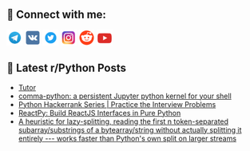 ## 🔎 Connect with me:
[<img src="https://github.com/bullbesh/bullbesh/blob/main/images/Telegram.png" width="32" height="32" />](https://t.me/bullbesh)
[<img src="https://github.com/bullbesh/bullbesh/blob/main/images/VK.png" width="32" height="32" />](https://vk.com/bullbesh)
[<img src="https://github.com/bullbesh/bullbesh/blob/main/images/Twitter.png" width="32" height="32" />](https://twitter.com/bullbesh1)
[<img src="https://github.com/bullbesh/bullbesh/blob/main/images/Instagram.png" width="32" height="32" />](https://www.instagram.com/bullbesh)
[<img src="https://github.com/bullbesh/bullbesh/blob/main/images/Reddit.png" width="32" height="32" />](https://www.reddit.com/user/bullbesh)
[<img src="https://github.com/bullbesh/bullbesh/blob/main/images/YouTube.png" width="32" height="32" />](https://www.youtube.com/channel/UCtfjRs6uzgq5mfm8S06WTcg)

## 📕 Latest r/Python Posts
<!-- BLOG-POST-LIST:START -->
- [Tutor](https://www.reddit.com/r/Python/comments/127a436/tutor/)
- [comma-python: a persistent Jupyter python kernel for your shell](https://www.reddit.com/r/Python/comments/12790ex/commapython_a_persistent_jupyter_python_kernel/)
- [Python Hackerrank Series | Practice the Interview Problems](https://www.reddit.com/r/Python/comments/127710g/python_hackerrank_series_practice_the_interview/)
- [ReactPy: Build ReactJS Interfaces in Pure Python](https://www.reddit.com/r/Python/comments/1274w68/reactpy_build_reactjs_interfaces_in_pure_python/)
- [A heuristic for lazy-splitting, reading the first n token-separated subarray/substrings of a bytearray/string without actually splitting it entirely --- works faster than Python&#39;s own split on larger streams](https://www.reddit.com/r/Python/comments/1272g3d/a_heuristic_for_lazysplitting_reading_the_first_n/)
<!-- BLOG-POST-LIST:END -->

